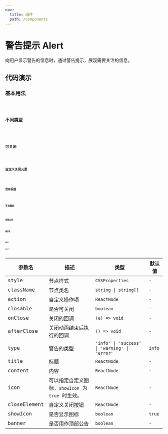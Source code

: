 ```yaml
---
nav:
  title: 组件
  path: /components
---
```


# 警告提示 Alert

向用户显示警告的信息时，通过警告提示，展现需要关注的信息。

## 代码演示

### 基本用法

<code src="./__demo__/basic.demo.tsx" />

### 不同类型

<code src="./__demo__/type.demo.tsx" />

### 可关闭

<code src="./__demo__/closable.demo.tsx" />

### 自定义关闭元素

<code src="./__demo__/closeElement.demo.tsx" />

### 含有标题

<code src="./__demo__/with-title.demo.tsx" />

### 不含图标

<code src="./__demo__/without-icon.demo.tsx" />

### 顶部公告

<code src="./__demo__/banner.demo.tsx" />

### 操作项

<code src="./__demo__/action.demo.tsx" />

## API

### Alert

|参数名|描述|类型|默认值|
|---|---|---|---|
|style|节点样式|`CSSProperties`|`-`|
|className|节点类名|`string \| string[]`|`-`|
|action|自定义操作项|`ReactNode`|`-`|
|closable|是否可关闭|`boolean`|`-`|
|onClose|关闭的回调|`(e) => void`|`-`|
|afterClose|关闭动画结束后执行的回调|`() => void`|`-`|
|type|警告的类型|`'info' \| 'success' \| 'warning' \| 'error'`|`info`|
|title|标题|`ReactNode`|`-`|
|content|内容|`ReactNode`|`-`|
|icon|可以指定自定义图标，`showIcon` 为 `true` 时生效。|`ReactNode`|`-`|
|closeElement|自定义关闭按钮|`ReactNode`|`-`|
|showIcon|是否显示图标|`boolean`|`true`|
|banner|是否用作顶部公告|`boolean`|`-`|
